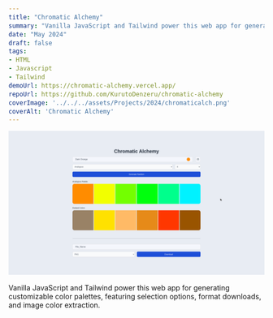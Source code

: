 ```yaml
---
title: "Chromatic Alchemy"
summary: "Vanilla JavaScript and Tailwind power this web app for generating customizable color palettes, featuring selection options, format downloads, and image color extraction."
date: "May 2024"
draft: false
tags:
- HTML
- Javascript
- Tailwind
demoUrl: https://chromatic-alchemy.vercel.app/
repoUrl: https://github.com/KurutoDenzeru/chromatic-alchemy
coverImage: '../../../assets/Projects/2024/chromaticalch.png'
coverAlt: 'Chromatic Alchemy'
---
```


![coverImage](../../../assets/Projects/2024/chromaticalch.png)

Vanilla JavaScript and Tailwind power this web app for generating customizable color palettes, featuring selection options, format downloads, and image color extraction.
